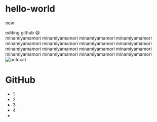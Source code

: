 # hello-world
new

editing
github
:smile:</br>
minamiyamamori minamiyamamori minamiyamamori minamiyamamori minamiyamamori minamiyamamori minamiyamamori minamiyamamori minamiyamamori minamiyamamori minamiyamamori minamiyamamori minamiyamamori minamiyamamori minamiyamamori minamiyamamori 
![octocat](http://cdn-ak.f.st-hatena.com/images/fotolife/k/kahonyuun/20130310/20130310002006.png)
# GitHub
* 1
* 2
* 3
* 4
* 
